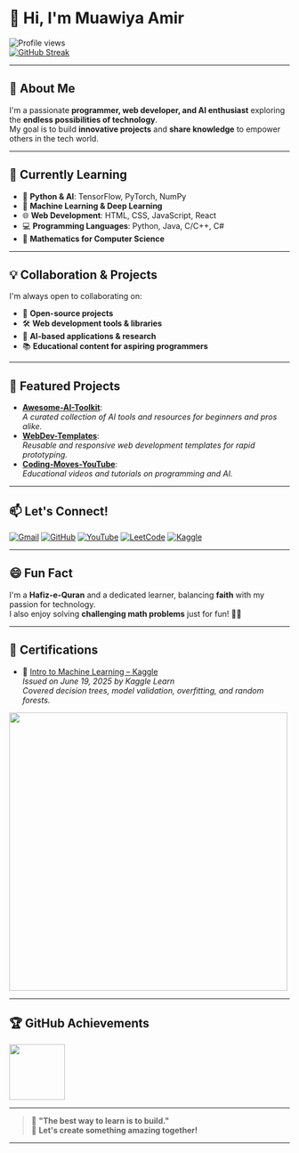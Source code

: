 # 👋 Hi, I'm Muawiya Amir

![Profile views](https://komarev.com/ghpvc/?username=Muawiya-contact&color=blue)  
[![GitHub Streak](https://streak-stats.demolab.com/?user=Muawiya-contact&theme=algolia)](https://git.io/streak-stats)

---

## 👀 About Me
I'm a passionate **programmer, web developer, and AI enthusiast** exploring the **endless possibilities of technology**.  
My goal is to build **innovative projects** and **share knowledge** to empower others in the tech world.

---

## 🌱 Currently Learning

- 🧠 **Python & AI**: TensorFlow, PyTorch, NumPy
- 🤖 **Machine Learning & Deep Learning**
- 🌐 **Web Development**: HTML, CSS, JavaScript, React
- 💻 **Programming Languages**: Python, Java, C/C++, C#
- 📐 **Mathematics for Computer Science**

---

## 💡 Collaboration & Projects

I'm always open to collaborating on:
- 🚀 **Open-source projects**
- 🛠 **Web development tools & libraries**
- 🤖 **AI-based applications & research**
- 📚 **Educational content for aspiring programmers**

---

## 📌 Featured Projects

- [**Awesome-AI-Toolkit**](https://github.com/Muawiya-contact/Awesome-AI-Toolkit):  
  _A curated collection of AI tools and resources for beginners and pros alike._
- [**WebDev-Templates**](https://github.com/Muawiya-contact/WebDev-Templates):  
  _Reusable and responsive web development templates for rapid prototyping._
- [**Coding-Moves-YouTube**](https://www.youtube.com/@Coding_Moves):  
  _Educational videos and tutorials on programming and AI._

---

## 📫 Let's Connect!

[![Gmail](https://img.shields.io/badge/email-contactmuawia@gmail.com-red?style=flat&logo=gmail)](mailto:contactmuawia@gmail.com)
[![GitHub](https://img.shields.io/badge/GitHub-%40Muawiya--contact-181717?style=flat&logo=github)](https://github.com/Muawiya-contact)
[![YouTube](https://img.shields.io/badge/YouTube-Coding%20Moves-FF0000?style=flat&logo=youtube)](https://www.youtube.com/@Coding_Moves)
[![LeetCode](https://img.shields.io/badge/LeetCode-Moavia_Amir-orange?style=flat&logo=leetcode)](https://leetcode.com/u/Moavia_Amir/)
[![Kaggle](https://img.shields.io/badge/Kaggle-Moavia%20Amir-blue?style=flat&logo=kaggle)](https://www.kaggle.com/moaviaamir)

---
## 😄 Fun Fact

I'm a **Hafiz-e-Quran** and a dedicated learner, balancing **faith** with my passion for technology.  
I also enjoy solving **challenging math problems** just for fun! 🧠✨

---

## 📜 Certifications

- 🧠 [Intro to Machine Learning – Kaggle](https://www.kaggle.com/learn/intro-to-machine-learning)  
  *Issued on June 19, 2025 by Kaggle Learn*  
  *Covered decision trees, model validation, overfitting, and random forests.*

<img src="https://raw.githubusercontent.com/Muawiya-contact/certificates/main/Kaggle-Intro-ML.png" width="500"/>

---

## 🏆 GitHub Achievements

<a href="https://github.com/users/Muawiya-contact/achievements/pull-shark">
  <img src="https://github.githubassets.com/images/modules/profile/achievements/pull-shark-default.png" width="100">
</a>

---

> 🔹 **"The best way to learn is to build."**  
> 🔹 **Let's create something amazing together!**

---

<!---
Muawiya-contact/Muawiya-contact is a ✨ special ✨ repository because its `README.md` (this file) appears on your GitHub profile.
You can click the Preview link to take a look at your changes.
--->
